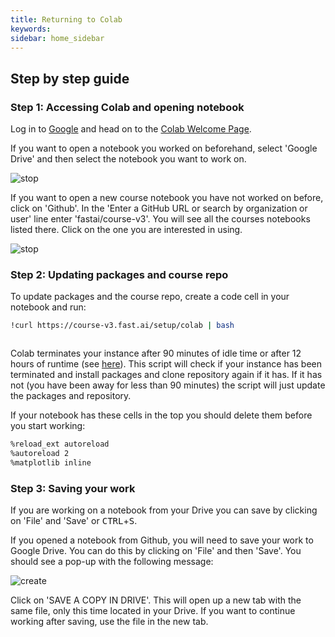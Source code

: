```yaml
---
title: Returning to Colab
keywords: 
sidebar: home_sidebar
---
```


## Step by step guide

### Step 1: Accessing Colab and opening notebook

Log in to [Google](https://accounts.google.com/signin/v2/identifier?hl=en-gb&flowName=GlifWebSignIn&flowEntry=ServiceLogin) and head on to the [Colab Welcome Page](https://colab.research.google.com/notebooks/welcome.ipynb#recent=true). 

If you want to open a notebook you worked on beforehand, select 'Google Drive' and then select the notebook you want to work on.

<img alt="stop" src="/images/colab/10.png" class="screenshot">

If you want to open a new course notebook you have not worked on before, click on 'Github'. In the 'Enter a GitHub URL or search by organization or user' line enter 'fastai/course-v3'. You will see all the courses notebooks listed there. Click on the one you are interested in using.

<img alt="stop" src="/images/colab/01.png" class="screenshot">

### Step 2: Updating packages and course repo

To update packages and the course repo, create a code cell in your notebook and run:

```bash
!curl https://course-v3.fast.ai/setup/colab | bash
```

<img alt="" src="/images/colab/07.png" class="screenshot">

Colab terminates your instance after 90 minutes of idle time or after 12 hours of runtime (see [here](https://help.clouderizer.com/running-on-cloud/google-colab/google-colab-faqs)). This script will check if your instance has been terminated and install packages and clone repository again if it has. If it has not (you have been away for less than 90 minutes) the script will just update the packages and repository.

If your notebook has these cells in the top you should delete them before you start working:

```bash
%reload_ext autoreload
%autoreload 2
%matplotlib inline
```

### Step 3: Saving your work

If you are working on a notebook from your Drive you can save by clicking on 'File' and 'Save' or <kbd>CTRL</kbd>+<kbd>S</kbd>.

If you opened a notebook from Github, you will need to save your work to Google Drive. You can do this by clicking on 'File' and then 'Save'. You should see a pop-up with the following message:

<img alt="create" src="/images/colab/09.png" class="screenshot">

Click on 'SAVE A COPY IN DRIVE'. This will open up a new tab with the same file, only this time located in your Drive. If you want to continue working after saving,  use the file in the new tab.
